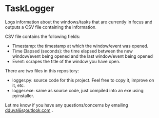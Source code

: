 # TaskLogger
Logs information about the windows/tasks that are currently in focus and outputs a CSV file containing the information.

CSV file contains the following fields:
- Timestamp: the timestamp at which the window/event was opened.
- Time Elapsed (seconds): the time elapsed between the new window/event being opened and the last window/event being opened
- Event: scrapes the title of the window you have open.

There are two files in this repository:
- logger.py: source code for this project. Feel free to copy it, improve on it, etc.
- logger.exe: same as source code, just compiled into an exe using pyinstaller. 

Let me know if you have any questions/concerns by emailing dduval6@outlook.com .





